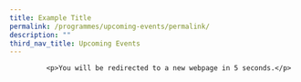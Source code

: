 ```yaml
---
title: Example Title
permalink: /programmes/upcoming-events/permalink/
description: ""
third_nav_title: Upcoming Events
---
```

 
             <p>You will be redirected to a new webpage in 5 seconds.</p>  